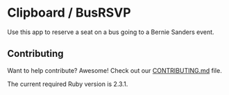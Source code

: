 # Clipboard / BusRSVP

Use this app to reserve a seat on a bus going to a Bernie Sanders event.

## Contributing

Want to help contribute? Awesome! Check out our [CONTRIBUTING.md](CONTRIBUTING.md) file.

The current required Ruby version is 2.3.1.
